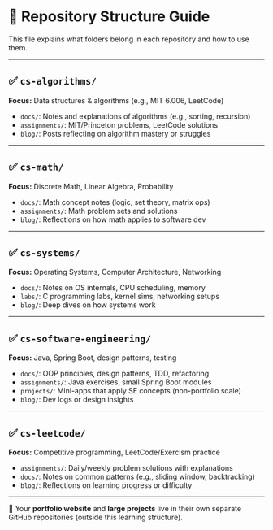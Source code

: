 # 📁 Repository Structure Guide

This file explains what folders belong in each repository and how to use them.

---

## ✅ `cs-algorithms/`
**Focus:** Data structures & algorithms (e.g., MIT 6.006, LeetCode)

- `docs/`: Notes and explanations of algorithms (e.g., sorting, recursion)
- `assignments/`: MIT/Princeton problems, LeetCode solutions
- `blog/`: Posts reflecting on algorithm mastery or struggles

---

## ✅ `cs-math/`
**Focus:** Discrete Math, Linear Algebra, Probability

- `docs/`: Math concept notes (logic, set theory, matrix ops)
- `assignments/`: Math problem sets and solutions
- `blog/`: Reflections on how math applies to software dev

---

## ✅ `cs-systems/`
**Focus:** Operating Systems, Computer Architecture, Networking

- `docs/`: Notes on OS internals, CPU scheduling, memory
- `labs/`: C programming labs, kernel sims, networking setups
- `blog/`: Deep dives on how systems work

---

## ✅ `cs-software-engineering/`
**Focus:** Java, Spring Boot, design patterns, testing

- `docs/`: OOP principles, design patterns, TDD, refactoring
- `assignments/`: Java exercises, small Spring Boot modules
- `projects/`: Mini-apps that apply SE concepts (non-portfolio scale)
- `blog/`: Dev logs or design insights

---

## ✅ `cs-leetcode/`
**Focus:** Competitive programming, LeetCode/Exercism practice

- `assignments/`: Daily/weekly problem solutions with explanations
- `docs/`: Notes on common patterns (e.g., sliding window, backtracking)
- `blog/`: Reflections on learning progress or difficulty

---

📌 Your **portfolio website** and **large projects** live in their own separate GitHub repositories (outside this learning structure).
